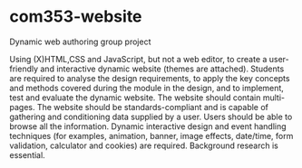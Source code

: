 # com353-website
Dynamic web authoring group project

Using (X)HTML,CSS and JavaScript, but not a web editor, to create a user-friendly and interactive dynamic website (themes are attached). 
Students are required to analyse the design requirements, to apply the key concepts and methods covered during the module in the design, 
and to implement, test and evaluate the dynamic website. The website should contain multi-pages. The website should be standards-compliant
and is capable of gathering and conditioning data supplied by a user. Users should be able to browse all the information. 
Dynamic interactive design and event handling techniques (for examples, animation, banner, image effects, date/time, form validation, 
calculator and cookies) are required. Background research is essential.